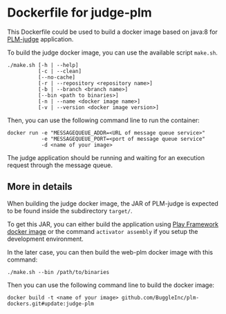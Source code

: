 # Dockerfile for judge-plm

This Dockerfile could be used to build a docker image based on java:8 for [PLM-judge](https://github.com/BuggleInc/PLM-judge) application.

To build the judge docker image, you can use the available script ```make.sh```.

```
./make.sh [-h | --help]
          [-c | --clean]
          [--no-cache]
          [-r | --repository <repository name>]
          [-b | --branch <branch name>]
          [--bin <path to binaries>]
          [-n | --name <docker image name>]
          [-v | --version <docker image version>]
```

Then, you can use the following command line to run the container:
```
docker run -e "MESSAGEQUEUE_ADDR=<URL of message queue service>"
           -e "MESSAGEQUEUE_PORT=<port of message queue service"
           -d <name of your image>
````

The judge application should be running and waiting for an execution request through the message queue.

## More in details

When building the judge docker image, the JAR of PLM-judge is expected to be found inside the subdirectory ```target/```.

To get this JAR, you can either build the application using [Play Framework docker image](https://github.com/BuggleInc/plm-dockers/tree/update/dockerfile/play) or the command ```activator assembly``` if you setup the development environment.

In the later case, you can then build the web-plm docker image with this command:

```
./make.sh --bin /path/to/binaries
```


Then you can use the following command line to build the docker image:
```
docker build -t <name of your image> github.com/BuggleInc/plm-dockers.git#update:judge-plm
```
